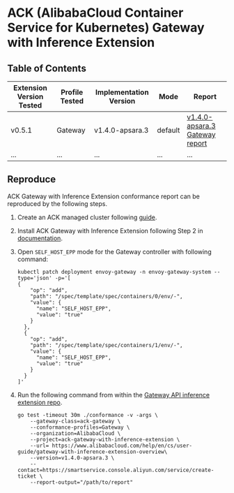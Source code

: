 # ACK (AlibabaCloud Container Service for Kubernetes) Gateway with Inference Extension

## Table of Contents

| Extension Version Tested | Profile Tested | Implementation Version | Mode    | Report                                                                     |
|--------------------------|----------------|------------------------|---------|----------------------------------------------------------------------------|
| v0.5.1                  | Gateway        | v1.4.0-apsara.3         | default | [v1.4.0-apsara.3 Gateway report](./v1.4.0-apsara.3-gateway-report.yaml) |
| ...                      | ...            | ...                    | ...     | ...                                                                        |

## Reproduce

ACK Gateway with Inference Extension conformance report can be reproduced by the following steps.

1. Create an ACK managed cluster following [guide](https://www.alibabacloud.com/help/en/ack/ack-managed-and-ack-dedicated/user-guide/create-an-ack-managed-cluster-2/).

2. Install ACK Gateway with Inference Extension following Step 2 in [documentation](https://www.alibabacloud.com/help/en/cs/user-guide/intelligent-routing-and-traffic-management-with-ack-gateway-inference-extension).

3. Open `SELF_HOST_EPP` mode for the Gateway controller with following command:
    ```
    kubectl patch deployment envoy-gateway -n envoy-gateway-system --type='json' -p='[
    {
        "op": "add",
        "path": "/spec/template/spec/containers/0/env/-",
        "value": {
          "name": "SELF_HOST_EPP",
          "value": "true"
        }
      },
      {
        "op": "add",
        "path": "/spec/template/spec/containers/1/env/-",
        "value": {
          "name": "SELF_HOST_EPP",
          "value": "true"
        }
      }
    ]'
    ```

4. Run the following command from within the [Gateway API inference extension repo](https://github.com/kubernetes-sigs/gateway-api-inference-extension/tree/v0.5.1).

    ```
    go test -timeout 30m ./conformance -v -args \
        --gateway-class=ack-gateway \
        --conformance-profiles=Gateway \
        --organization=AlibabaCloud \
        --project=ack-gateway-with-inference-extension \
        --url= https://www.alibabacloud.com/help/en/cs/user-guide/gateway-with-inference-extension-overview\
        --version=v1.4.0-apsara.3 \
        --contact=https://smartservice.console.aliyun.com/service/create-ticket \
        --report-output="/path/to/report"
    ```
